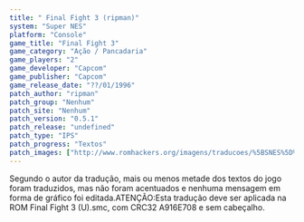 ```yaml
---
title: " Final Fight 3 (ripman)"
system: "Super NES"
platform: "Console"
game_title: "Final Fight 3"
game_category: "Ação / Pancadaria"
game_players: "2"
game_developer: "Capcom"
game_publisher: "Capcom"
game_release_date: "??/01/1996"
patch_author: "ripman"
patch_group: "Nenhum"
patch_site: "Nenhum"
patch_version: "0.5.1"
patch_release: "undefined"
patch_type: "IPS"
patch_progress: "Textos"
patch_images: ["http://www.romhackers.org/imagens/traducoes/%5BSNES%5D%20Final%20Fight%203%20-%20ripman%20-%201.png","http://www.romhackers.org/imagens/traducoes/%5BSNES%5D%20Final%20Fight%203%20-%20ripman%20-%202.png","http://www.romhackers.org/imagens/traducoes/%5BSNES%5D%20Final%20Fight%203%20-%20ripman%20-%203.png"]
---
```

Segundo o autor da tradução, mais ou menos metade dos textos do jogo foram traduzidos, mas não foram acentuados e nenhuma mensagem em forma de gráfico foi editada.ATENÇÃO:Esta tradução deve ser aplicada na ROM Final Fight 3 (U).smc, com CRC32 A916E708 e sem cabeçalho.